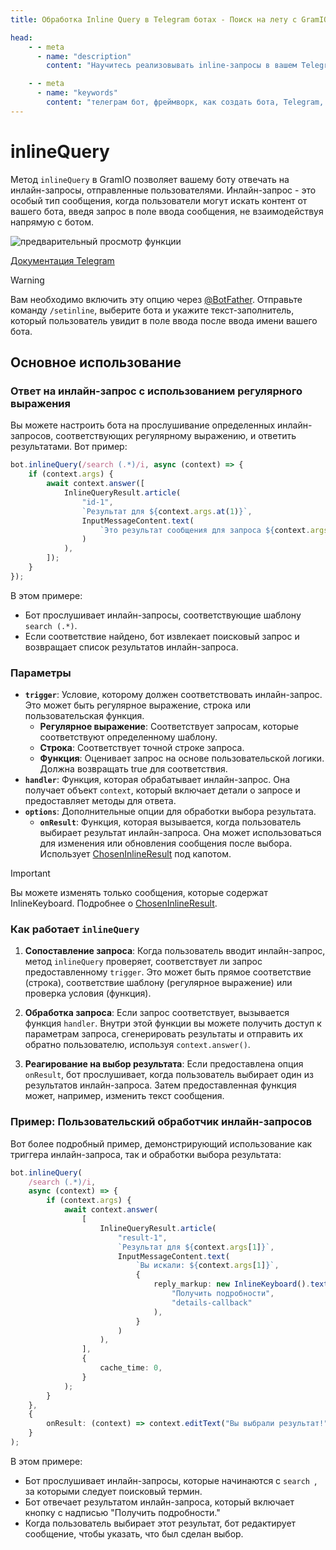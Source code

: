 ```yaml
---
title: Обработка Inline Query в Telegram ботах - Поиск на лету с GramIO

head:
    - - meta
      - name: "description"
        content: "Научитесь реализовывать inline-запросы в вашем Telegram боте с помощью GramIO. Создавайте функциональность поиска-на-лету, которая работает прямо в любом чате с использованием запросов @ВашБот."

    - - meta
      - name: "keywords"
        content: "телеграм бот, фреймворк, как создать бота, Telegram, Telegram Bot API, GramIO, TypeScript, JavaScript, Node.JS, Nodejs, Deno, Bun, inline query, inline режим, @бот поиск, inline результаты, answerInlineQuery, InlineQueryResult, inline статьи, inline медиа, inline кнопки, функциональность поиска, сопоставление запросов, inline миниатюры, inline кэширование, InlineQuery, поиск-на-лету"
---
```


# inlineQuery

Метод `inlineQuery` в GramIO позволяет вашему боту отвечать на инлайн-запросы, отправленные пользователями. Инлайн-запрос - это особый тип сообщения, когда пользователи могут искать контент от вашего бота, введя запрос в поле ввода сообщения, не взаимодействуя напрямую с ботом.

![предварительный просмотр функции](https://core.telegram.org/file/464001466/10e4a/r4FKyQ7gw5g.134366/f2606a53d683374703)

[Документация Telegram](https://core.telegram.org/bots/inline)

> [!WARNING]
> Вам необходимо включить эту опцию через [@BotFather](https://telegram.me/botfather). Отправьте команду `/setinline`, выберите бота и укажите текст-заполнитель, который пользователь увидит в поле ввода после ввода имени вашего бота.

## Основное использование

### Ответ на инлайн-запрос с использованием регулярного выражения

Вы можете настроить бота на прослушивание определенных инлайн-запросов, соответствующих регулярному выражению, и ответить результатами. Вот пример:

```ts
bot.inlineQuery(/search (.*)/i, async (context) => {
    if (context.args) {
        await context.answer([
            InlineQueryResult.article(
                "id-1",
                `Результат для ${context.args.at(1)}`,
                InputMessageContent.text(
                    `Это результат сообщения для запроса ${context.args.at(1)}`
                )
            ),
        ]);
    }
});
```

В этом примере:

-   Бот прослушивает инлайн-запросы, соответствующие шаблону `search (.*)`.
-   Если соответствие найдено, бот извлекает поисковый запрос и возвращает список результатов инлайн-запроса.

### Параметры

-   **`trigger`**: Условие, которому должен соответствовать инлайн-запрос. Это может быть регулярное выражение, строка или пользовательская функция.
    -   **Регулярное выражение**: Соответствует запросам, которые соответствуют определенному шаблону.
    -   **Строка**: Соответствует точной строке запроса.
    -   **Функция**: Оценивает запрос на основе пользовательской логики. Должна возвращать true для соответствия.
-   **`handler`**: Функция, которая обрабатывает инлайн-запрос. Она получает объект `context`, который включает детали о запросе и предоставляет методы для ответа.
-   **`options`**: Дополнительные опции для обработки выбора результата.
    -   **`onResult`**: Функция, которая вызывается, когда пользователь выбирает результат инлайн-запроса. Она может использоваться для изменения или обновления сообщения после выбора. Использует [ChosenInlineResult](/ru/triggers/chosen-inline-result) под капотом.

> [!IMPORTANT]
> Вы можете изменять только сообщения, которые содержат InlineKeyboard. Подробнее о [ChosenInlineResult](/ru/triggers/chosen-inline-result).

### Как работает `inlineQuery`

1. **Сопоставление запроса**: Когда пользователь вводит инлайн-запрос, метод `inlineQuery` проверяет, соответствует ли запрос предоставленному `trigger`. Это может быть прямое соответствие (строка), соответствие шаблону (регулярное выражение) или проверка условия (функция).
2. **Обработка запроса**: Если запрос соответствует, вызывается функция `handler`. Внутри этой функции вы можете получить доступ к параметрам запроса, сгенерировать результаты и отправить их обратно пользователю, используя `context.answer()`.

3. **Реагирование на выбор результата**: Если предоставлена опция `onResult`, бот прослушивает, когда пользователь выбирает один из результатов инлайн-запроса. Затем предоставленная функция может, например, изменить текст сообщения.

### Пример: Пользовательский обработчик инлайн-запросов

Вот более подробный пример, демонстрирующий использование как триггера инлайн-запроса, так и обработки выбора результата:

```ts
bot.inlineQuery(
    /search (.*)/i,
    async (context) => {
        if (context.args) {
            await context.answer(
                [
                    InlineQueryResult.article(
                        "result-1",
                        `Результат для ${context.args[1]}`,
                        InputMessageContent.text(
                            `Вы искали: ${context.args[1]}`,
                            {
                                reply_markup: new InlineKeyboard().text(
                                    "Получить подробности",
                                    "details-callback"
                                ),
                            }
                        )
                    ),
                ],
                {
                    cache_time: 0,
                }
            );
        }
    },
    {
        onResult: (context) => context.editText("Вы выбрали результат!"),
    }
);
```

В этом примере:

-   Бот прослушивает инлайн-запросы, которые начинаются с `search `, за которыми следует поисковый термин.
-   Бот отвечает результатом инлайн-запроса, который включает кнопку с надписью "Получить подробности."
-   Когда пользователь выбирает этот результат, бот редактирует сообщение, чтобы указать, что был сделан выбор.

